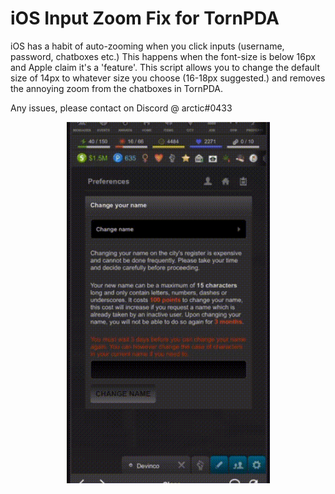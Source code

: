 # iOS Input Zoom Fix for TornPDA
iOS has a habit of auto-zooming when you click inputs (username, password, chatboxes etc.) 
This happens when the font-size is below 16px and Apple claim it's a 'feature'. This script allows you to change the default size of 14px to whatever size you choose (16-18px suggested.) and removes the annoying zoom from the chatboxes in TornPDA.


Any issues, please contact on Discord @ arctic#0433
<p align="center">

  <img width="325" src="https://github.com/cts0x1/input_zoom/blob/main/fontfix.gif" alt="Before & After using iOS Zoom Fix.">

</p>

